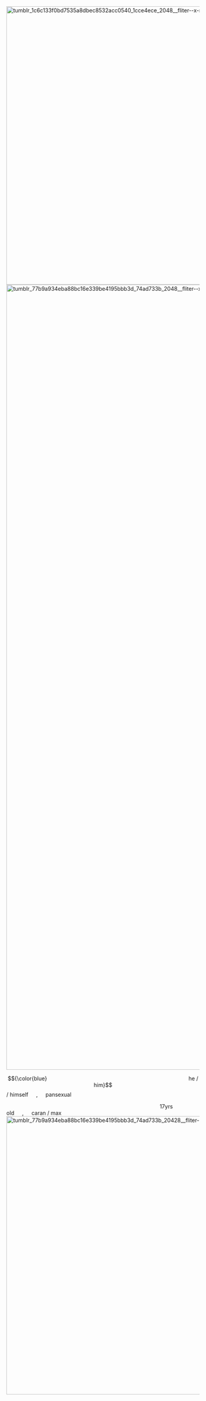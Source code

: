 
<img width="2048" height="726" alt="tumblr_1c6c133f0bd7535a8dbec8532acc0540_1cce4ece_2048__fliter--x-rays__channel--blue__mode--darken" src="https://github.com/user-attachments/assets/eda479f8-66af-4d30-b4de-6926d4becf74" />



<img width="2048" height="2048" alt="tumblr_77b9a934eba88bc16e339be4195bbb3d_74ad733b_2048__fliter--x-rays__channel--blue__mode--darken" src="https://github.com/user-attachments/assets/1b1f6282-316d-4051-a141-c0711c4d475b" />










$${\color{blue}⠀⠀⠀⠀⠀⠀⠀⠀⠀⠀⠀⠀⠀⠀⠀⠀⠀⠀⠀⠀⠀⠀⠀⠀⠀⠀⠀⠀⠀⠀⠀⠀⠀⠀⠀⠀he  /  him}$$  /  himself⠀⠀,⠀⠀pansexual

⠀⠀⠀⠀⠀⠀⠀⠀⠀⠀⠀⠀⠀⠀⠀⠀⠀⠀⠀⠀⠀⠀⠀⠀⠀⠀⠀⠀⠀⠀⠀⠀⠀⠀⠀⠀⠀⠀⠀17yrs old⠀⠀,⠀⠀caran  /  max
<img width="2048" height="726" alt="tumblr_77b9a934eba88bc16e339be4195bbb3d_74ad733b_20428__fliter--x-rays__channel--blue__mode--darken" src="https://github.com/user-attachments/assets/abe33bf9-484e-469e-8c4a-fb1cd7f65739" />
